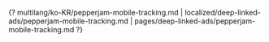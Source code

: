 {? multilang/ko-KR/pepperjam-mobile-tracking.md | localized/deep-linked-ads/pepperjam-mobile-tracking.md | pages/deep-linked-ads/pepperjam-mobile-tracking.md ?}
